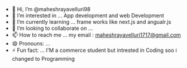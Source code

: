 - 👋 Hi, I’m @maheshrayavelluri98
- 👀 I’m interested in ... App development and web Development
- 🌱 I’m currently learning ... frame works like next.js and angualr.js
- 💞️ I’m looking to collaborate on ... 
- 📫 How to reach me ... my email : maheshrayavelluri1717@gmail.com
- 😄 Pronouns: ...
- ⚡ Fun fact: ... I'M a commerce student but intrested in Coding soo i changed to Programming

<!---
maheshrayavelluri98/maheshrayavelluri98 is a ✨ special ✨ repository because its `README.md` (this file) appears on your GitHub profile.
You can click the Preview link to take a look at your changes.
--->
